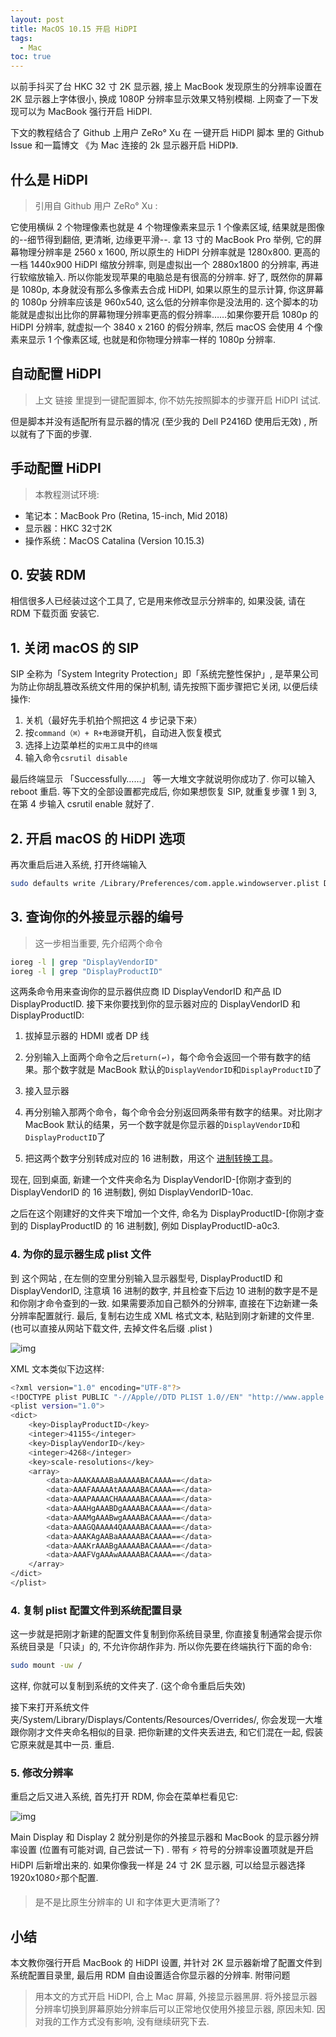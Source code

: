 ```yaml
---
layout: post
title: MacOS 10.15 开启 HiDPI
tags:
  - Mac
toc: true
---
```


以前手抖买了台 HKC 32 寸 2K 显示器, 接上 MacBook 发现原生的分辨率设置在 2K 显示器上字体很小, 换成 1080P 分辨率显示效果又特别模糊. 上网查了一下发现可以为 MacBook 强行开启 HiDPI.

  下文的教程结合了 Github 上用户 ZeRo° Xu 在 一键开启 HiDPI 脚本 里的 Github Issue 和一篇博文 《为 Mac 连接的 2k 显示器开启 HiDPI》.

## 什么是 HiDPI

> 引用自 Github 用户 ZeRo° Xu :

  它使用横纵 2 个物理像素也就是 4 个物理像素来显示 1 个像素区域, 结果就是图像的--细节得到翻倍, 更清晰, 边缘更平滑--. 拿 13 寸的 MacBook Pro 举例, 它的屏幕物理分辨率是 2560 x 1600, 所以原生的 HiDPI 分辨率就是 1280x800. 更高的一档 1440x900 HiDPI 缩放分辨率, 则是虚拟出一个 2880x1800 的分辨率, 再进行软缩放输入. 所以你能发现苹果的电脑总是有很高的分辨率. 好了, 既然你的屏幕是 1080p, 本身就没有那么多像素去合成 HiDPI, 如果以原生的显示计算, 你这屏幕的 1080p 分辨率应该是 960x540, 这么低的分辨率你是没法用的. 这个脚本的功能就是虚拟出比你的屏幕物理分辨率更高的假分辨率……如果你要开启 1080p 的 HiDPI 分辨率, 就虚拟一个 3840 x 2160 的假分辨率, 然后 macOS 会使用 4 个像素来显示 1 个像素区域, 也就是和你物理分辨率一样的 1080p 分辨率.

## 自动配置 HiDPI

> 上文 链接 里提到一键配置脚本, 你不妨先按照脚本的步骤开启 HiDPI 试试.

但是脚本并没有适配所有显示器的情况 (至少我的 Dell P2416D 使用后无效) , 所以就有了下面的步骤.

## 手动配置 HiDPI

> 本教程测试环境:

- 笔记本：MacBook Pro (Retina, 15-inch, Mid 2018)
- 显示器：HKC 32寸2K
- 操作系统：MacOS Catalina (Version 10.15.3)

## 0. 安装 RDM

  相信很多人已经装过这个工具了, 它是用来修改显示分辨率的, 如果没装, 请在 RDM 下载页面 安装它.

## 1. 关闭 macOS 的 SIP

  SIP 全称为「System Integrity Protection」即「系统完整性保护」, 是苹果公司为防止你胡乱篡改系统文件用的保护机制, 请先按照下面步骤把它关闭, 以便后续操作:

1. 关机（最好先手机拍个照把这 4 步记录下来）
2. 按`command（⌘）+ R+电源键`开机，自动进入恢复模式
3. 选择上边菜单栏的`实用工具`中的`终端`
4. 输入命令`csrutil disable`

  最后终端显示 「Successfully……」 等一大堆文字就说明你成功了. 你可以输入 reboot 重启. 等下文的全部设置都完成后, 你如果想恢复 SIP, 就重复步骤 1 到 3, 在第 4 步输入 csrutil enable 就好了.

## 2. 开启 macOS 的 HiDPI 选项

  再次重启后进入系统, 打开终端输入

```sh
sudo defaults write /Library/Preferences/com.apple.windowserver.plist DisplayResolutionEnabled -bool true
```

## 3. 查询你的外接显示器的编号

> 这一步相当重要, 先介绍两个命令

```sh
ioreg -l | grep "DisplayVendorID"
ioreg -l | grep "DisplayProductID"
```

  这两条命令用来查询你的显示器供应商 ID DisplayVendorID 和产品 ID DisplayProductID. 接下来你要找到你的显示器对应的 DisplayVendorID 和 DisplayProductID:

1. 拔掉显示器的 HDMI 或者 DP 线

1. 分别输入上面两个命令之后`return(↩)`，每个命令会返回一个带有数字的结果。那个数字就是 MacBook 默认的`DisplayVendorID`和`DisplayProductID`了

1. 接入显示器

1. 再分别输入那两个命令，每个命令会分别返回两条带有数字的结果。对比刚才 MacBook 默认的结果，另一个数字就是你显示器的`DisplayVendorID`和`DisplayProductID`了

1. 把这两个数字分别转成对应的 16 进制数，用这个 [进制转换工具](https://tool.oschina.net/hexconvert)。

  现在, 回到桌面, 新建一个文件夹命名为 DisplayVendorID-[你刚才查到的 DisplayVendorID 的 16 进制数], 例如 DisplayVendorID-10ac.

  之后在这个刚建好的文件夹下增加一个文件, 命名为 DisplayProductID-[你刚才查到的 DisplayProductID 的 16 进制数], 例如 DisplayProductID-a0c3.

### 4. 为你的显示器生成 plist 文件

  到 这个网站 , 在左侧的空里分别输入显示器型号, DisplayProductID 和 DisplayVendorID, 注意填 16 进制的数字, 并且检查下后边 10 进制的数字是不是和你刚才命令查到的一致. 如果需要添加自己额外的分辨率, 直接在下边新建一条分辨率配置就行. 最后, 复制右边生成 XML 格式文本, 粘贴到刚才新建的文件里.  (也可以直接从网站下载文件, 去掉文件名后缀 .plist )

![img](http://ipic-typora-samzong.oss-cn-qingdao.aliyuncs.com//uPic/1606281680751-9a99cf5c-3e0d-4028-af33-ebac7e889ff8.jpeg?x-oss-process=image/resize,w_960,m_lfit)

  XML 文本类似下边这样:

```sh
<?xml version="1.0" encoding="UTF-8"?>
<!DOCTYPE plist PUBLIC "-//Apple//DTD PLIST 1.0//EN" "http://www.apple.com/DTDs/PropertyList-1.0.dtd">
<plist version="1.0">
<dict>
    <key>DisplayProductID</key>
    <integer>41155</integer>
    <key>DisplayVendorID</key>
    <integer>4268</integer>
    <key>scale-resolutions</key>
    <array>
        <data>AAAKAAAABaAAAAABACAAAA==</data>
        <data>AAAFAAAAAtAAAAABACAAAA==</data>
        <data>AAAPAAAACHAAAAABACAAAA==</data>
        <data>AAAHgAAABDgAAAABACAAAA==</data>
        <data>AAAMgAAABwgAAAABACAAAA==</data>
        <data>AAAGQAAAA4QAAAABACAAAA==</data>
        <data>AAAKAgAABaAAAAABACAAAA==</data>
        <data>AAAKrAAABgAAAAABACAAAA==</data>
        <data>AAAFVgAAAwAAAAABACAAAA==</data>
    </array>
</dict>
</plist>
```

### 4. 复制 plist 配置文件到系统配置目录

  这一步就是把刚才新建的配置文件复制到你系统目录里, 你直接复制通常会提示你系统目录是「只读」的, 不允许你胡作非为. 所以你先要在终端执行下面的命令:

```sh
sudo mount -uw /
```

  这样, 你就可以复制到系统的文件夹了.  (这个命令重启后失效)

  接下来打开系统文件夹/System/Library/Displays/Contents/Resources/Overrides/, 你会发现一大堆跟你刚才文件夹命名相似的目录. 把你新建的文件夹丢进去, 和它们混在一起, 假装它原来就是其中一员. 重启.

### 5. 修改分辨率

  重启之后又进入系统, 首先打开 RDM, 你会在菜单栏看见它:

![img](http://ipic-typora-samzong.oss-cn-qingdao.aliyuncs.com//uPic/1606281680731-6c912092-1a63-4298-bfbe-54e98f27b67a.jpeg?x-oss-process=image/resize,w_960,m_lfit)

  Main Display 和 Display 2 就分别是你的外接显示器和 MacBook 的显示器分辨率设置 (位置有可能对调, 自己尝试一下) . 带有 ⚡️ 符号的分辨率设置项就是开启 HiDPI 后新增出来的. 如果你像我一样是 24 寸 2K 显示器, 可以给显示器选择 1920x1080⚡️那个配置.

> 是不是比原生分辨率的 UI 和字体更大更清晰了?

## 小结

  本文教你强行开启 MacBook 的 HiDPI 设置, 并针对 2K 显示器新增了配置文件到系统配置目录里, 最后用  RDM 自由设置适合你显示器的分辨率. 附带问题

> 用本文的方式开启 HiDPI, 合上 Mac 屏幕, 外接显示器黑屏. 将外接显示器分辨率切换到屏幕原始分辨率后可以正常地仅使用外接显示器, 原因未知. 因对我的工作方式没有影响, 没有继续研究下去.
